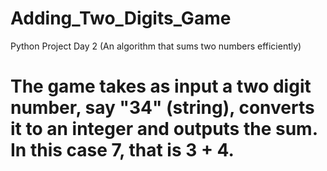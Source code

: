 # Adding_Two_Digits_Game
Python Project Day 2 (An algorithm that sums two numbers efficiently)
# The game takes as input a two digit number, say "34" (string), converts it to an integer and outputs the sum. In this case 7, that is 3 + 4. 
